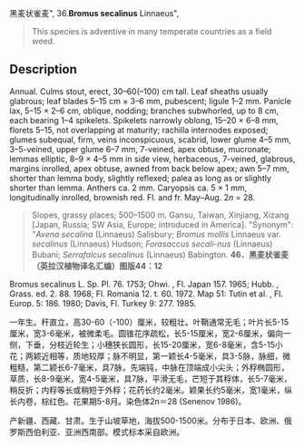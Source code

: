 黑麦状雀麦",
36.**Bromus secalinus** Linnaeus",

> This species is adventive in many temperate countries as a field weed.

## Description
Annual. Culms stout, erect, 30–60(–100) cm tall. Leaf sheaths usually glabrous; leaf blades 5–15 cm × 3–6 mm, pubescent; ligule 1–2 mm. Panicle lax, 5–15 × 2–6 cm, oblique, nodding; branches subwhorled, up to 8 cm, each bearing 1–4 spikelets. Spikelets narrowly oblong, 15–20 × 6–8 mm, florets 5–15, not overlapping at maturity; rachilla internodes exposed; glumes subequal, firm, veins inconspicuous, scabrid, lower glume 4–5 mm, 3–5-veined, upper glume 6–7 mm, 7-veined, apex obtuse, mucronate; lemmas elliptic, 8–9 × 4–5 mm in side view, herbaceous, 7-veined, glabrous, margins inrolled, apex obtuse, awned from back below apex; awn 5–7 mm, shorter than lemma body, slightly reflexed; palea as long as or slightly shorter than lemma. Anthers ca. 2 mm. Caryopsis ca. 5 × 1 mm, longitudinally inrolled, brownish red. Fl. and fr. May–Aug. 2*n* = 28.

> Slopes, grassy places; 500–1500 m. Gansu, Taiwan, Xinjiang, Xizang [Japan, Russia; SW Asia, Europe; introduced in America].
  "Synonym": "*Avena secalina* (Linnaeus) Salisbury; *Bromus mollis* Linnaeus var. *secalinus* (Linnaeus) Hudson; *Forasaccus secali-nus* (Linnaeus) Bubani; *Serrafalcus secalinus* (Linnaeus) Babington.
**46．黑麦状雀麦（英拉汉植物译名汇编）图版44：12**

Bromus secalinus L. Sp. Pl. 76. 1753; Ohwi. , Fl. Japan 157. 1965; Hubb. , Grass. ed. 2. 88. 1968; Fl. Romania 12. t. 60. 1972. Map 51: Tutin et al. , Fl. Europ. 5: 186. 1980; Davis, Fl. Turkey 9: 277. 1985.

一年生。秆直立，高30-60（-100）厘米，较粗壮。叶鞘通常无毛；叶片长5-15厘米，宽3-6毫米，被微柔毛。圆锥花序疏松，长5-15厘米，宽2-6厘米，偏向一侧，下垂，分枝近轮生；小穗狭长圆形，长15-20厘米，宽6-8毫米，含5-15小花；两颖近相等，质地较厚；脉不明显，第一颖长4-5毫米，具3-5脉，脉细，微粗糙，第二颖长6-7毫米，具7脉，先端钝，中脉在顶端成小尖头；外稃椭圆形，草质，长8-9毫米，宽4-5毫米，具7脉，平滑无毛，芒短于其稃体，长5-7毫米，稍反折；内稃等长或稍短于外稃；花药长约2毫米。颖果长约5毫米，宽1毫米，纵长内卷，棕红色。花果期5-8月。染色体2n＝28 (Senenov 1986)。

产新疆、西藏、甘肃。生于山坡草地，海拔500-1500米。分布于日本、欧洲、俄罗斯西伯利亚、亚洲西南部。模式标本采自欧洲。

